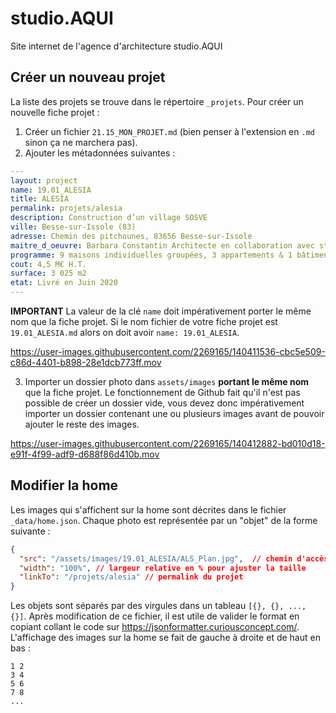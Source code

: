 # studio.AQUI

Site internet de l'agence d'architecture studio.AQUI

## Créer un nouveau projet

La liste des projets se trouve dans le répertoire `_projets`.
Pour créer un nouvelle fiche projet :
1. Créer un fichier `21.15_MON_PROJET.md` (bien penser à l'extension en `.md` sinon ça ne marchera pas).
2. Ajouter les métadonnées suivantes :

```yml
---
layout: project
name: 19.01_ALESIA
title: ALESIA
permalink: projets/alesia
description: Construction d’un village SOSVE
ville: Besse-sur-Issole (83)
adresse: Chemin des pitchounes, 83656 Besse-sur-Issole
maitre_d_oeuvre: Barbara Constantin Architecte en collaboration avec studio. AQUI
programme: 9 maisons individuelles groupées, 3 appartements & 1 bâtiment administratif
cout: 4,5 M€ H.T.
surface: 3 025 m2
etat: Livré en Juin 2020
---
```

**IMPORTANT** La valeur de la clé `name` doit impérativement porter le même nom que la fiche projet. Si le nom fichier de votre fiche projet est `19.01_ALESIA.md` alors on doit avoir `name: 19.01_ALESIA`.


https://user-images.githubusercontent.com/2269165/140411536-cbc5e509-c86d-4401-b898-28e1dcb773ff.mov

3. Importer un dossier photo dans `assets/images` **portant le même nom** que la fiche projet. Le fonctionnement de Github fait qu'il n'est pas possible de créer un dossier vide, vous devez donc impérativement importer un dossier contenant une ou plusieurs images avant de pouvoir ajouter le reste des images.


https://user-images.githubusercontent.com/2269165/140412882-bd010d18-e91f-4f99-adf9-d688f86d410b.mov

## Modifier la home

Les images qui s'affichent sur la home sont décrites dans le fichier `_data/home.json`. Chaque photo est représentée par un "objet" de la forme suivante :

```json
{
  "src": "/assets/images/19.01_ALESIA/ALS_Plan.jpg",  // chemin d'accès au fichier image
  "width": "100%", // largeur relative en % pour ajuster la taille
  "linkTo": "/projets/alesia" // permalink du projet
}
```

Les objets sont séparés par des virgules dans un tableau `[{}, {}, ..., {}]`. Après modification de ce fichier, il est utile de valider le format en copiant collant le code sur https://jsonformatter.curiousconcept.com/. L'affichage des images sur la home se fait de gauche à droite et de haut en bas :

```
1 2
3 4
5 6
7 8
...
```

